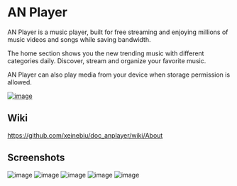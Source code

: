 # AN Player


AN Player is a music player, built for free streaming and enjoying millions of music videos and songs while saving bandwidth.

The home section shows you the new trending music with different categories daily. Discover, stream and organize your favorite music.

AN Player can also play media from your device when storage permission is allowed.

[![image](https://user-images.githubusercontent.com/50703441/163877026-10976ec3-44d4-4533-b229-0ae91ed89271.png)](https://play.google.com/store/apps/details?id=com.xeinebiu.anplayer)

## Wiki
https://github.com/xeinebiu/doc_anplayer/wiki/About

## Screenshots

![image](https://user-images.githubusercontent.com/50703441/163878439-357289b6-c77d-4239-8ac5-55c9f9da4f5c.png)
![image](https://user-images.githubusercontent.com/50703441/163878471-145cd167-f352-4418-b78d-e1c5d36bb824.png)
![image](https://user-images.githubusercontent.com/50703441/163878480-91111d53-0018-4587-8e86-3b2bcde3cb23.png)
![image](https://user-images.githubusercontent.com/50703441/163878491-a99be779-0413-4138-8fa2-6a5e06669ed2.png)
![image](https://user-images.githubusercontent.com/50703441/163878522-dd8cd5ca-edd3-417b-a51f-7572b048195f.png)
